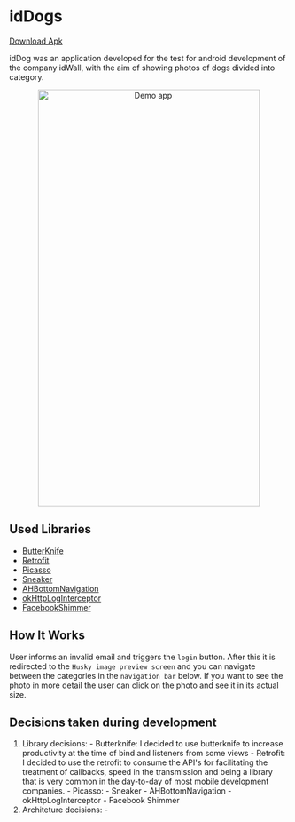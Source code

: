 # idDogs

[Download Apk](https://goo.gl/LZY98q)

idDog was an application developed for the test for android development of the company idWall, with the aim of showing photos of dogs divided into category.

<p align="center">
  <img src="http://i.imgur.com/Y70t6OM.gif" alt="Demo app"
       width="400" height="750">
</p>


## Used Libraries
* [ButterKnife](https://github.com/JakeWharton/butterknife)
* [Retrofit](https://github.com/square/retrofit)
* [Picasso](https://github.com/square/picasso)
* [Sneaker](https://github.com/Hamadakram/Sneaker)
* [AHBottomNavigation](https://github.com/aurelhubert/ahbottomnavigation)
* [okHttpLogInterceptor](https://github.com/square/okhttp/tree/master/okhttp-logging-interceptor)
* [FacebookShimmer](https://github.com/facebook/Shimmer)


## How It Works

User informs an invalid email and triggers the `login` button. After this it is redirected to the `Husky image preview screen` and you can navigate between the categories in the `navigation bar` below. If you want to see the photo in more detail the user can click on the photo and see it in its actual size.


## Decisions taken during development
  1. Library decisions:
    - Butterknife: I decided to use butterknife to increase productivity at the time of bind and listeners from some views
    - Retrofit: I decided to use the retrofit to consume the API's for facilitating the treatment of callbacks, speed in the transmission and being a library that is very common in the day-to-day of most mobile development companies.
    - Picasso: 
    - Sneaker
    - AHBottomNavigation
    - okHttpLogInterceptor
    - Facebook Shimmer
  2. Architeture decisions:
    -


